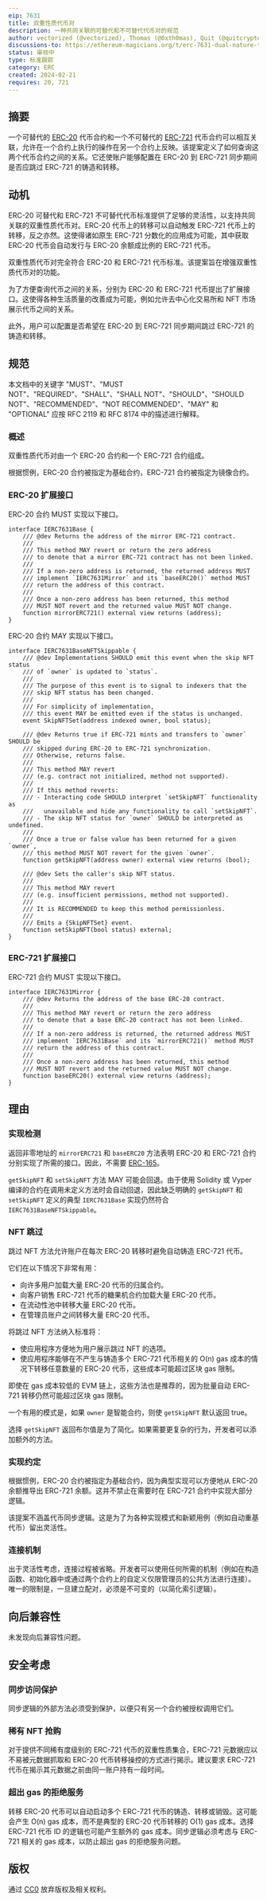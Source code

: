 ```yaml
---
eip: 7631
title: 双重性质代币对
description: 一种共同关联的可替代和不可替代代币对的规范
author: vectorized (@vectorized), Thomas (@0xth0mas), Quit (@quitcrypto), Michael Amadi (@AmadiMichael), cygaar (@cygaar), Harrison (@pop-punk)
discussions-to: https://ethereum-magicians.org/t/erc-7631-dual-nature-token-pair/18796
status: 审核中
type: 标准跟踪
category: ERC
created: 2024-02-21
requires: 20, 721
---
```


## 摘要

一个可替代的 [ERC-20](./erc-20.md) 代币合约和一个不可替代的 [ERC-721](./eip-721.md) 代币合约可以相互关联，允许在一个合约上执行的操作在另一个合约上反映。该提案定义了如何查询这两个代币合约之间的关系。它还使账户能够配置在 ERC-20 到 ERC-721 同步期间是否应跳过 ERC-721 的铸造和转移。

## 动机

ERC-20 可替代和 ERC-721 不可替代代币标准提供了足够的灵活性，以支持共同关联的双重性质代币对。ERC-20 代币上的转移可以自动触发 ERC-721 代币上的转移，反之亦然。这使得诸如原生 ERC-721 分数化的应用成为可能，其中获取 ERC-20 代币会自动发行与 ERC-20 余额成比例的 ERC-721 代币。

双重性质代币对完全符合 ERC-20 和 ERC-721 代币标准。该提案旨在增强双重性质代币对的功能。

为了方便查询代币之间的关系，分别为 ERC-20 和 ERC-721 代币提出了扩展接口。这使得各种生活质量的改善成为可能，例如允许去中心化交易所和 NFT 市场展示代币之间的关系。

此外，用户可以配置是否希望在 ERC-20 到 ERC-721 同步期间跳过 ERC-721 的铸造和转移。

## 规范

本文档中的关键字 "MUST"、"MUST NOT"、"REQUIRED"、"SHALL"、"SHALL NOT"、"SHOULD"、"SHOULD NOT"、"RECOMMENDED"、"NOT RECOMMENDED"、"MAY" 和 "OPTIONAL" 应按 RFC 2119 和 RFC 8174 中的描述进行解释。

### 概述

双重性质代币对由一个 ERC-20 合约和一个 ERC-721 合约组成。

根据惯例，ERC-20 合约被指定为基础合约，ERC-721 合约被指定为镜像合约。

### ERC-20 扩展接口

ERC-20 合约 MUST 实现以下接口。

```solidity
interface IERC7631Base {
    /// @dev Returns the address of the mirror ERC-721 contract.
    ///
    /// This method MAY revert or return the zero address
    /// to denote that a mirror ERC-721 contract has not been linked.
    ///
    /// If a non-zero address is returned, the returned address MUST
    /// implement `IERC7631Mirror` and its `baseERC20()` method MUST
    /// return the address of this contract.
    ///
    /// Once a non-zero address has been returned, this method
    /// MUST NOT revert and the returned value MUST NOT change.
    function mirrorERC721() external view returns (address);
}
```

ERC-20 合约 MAY 实现以下接口。

```solidity
interface IERC7631BaseNFTSkippable {
    /// @dev Implementations SHOULD emit this event when the skip NFT status
    /// of `owner` is updated to `status`.
    ///
    /// The purpose of this event is to signal to indexers that the
    /// skip NFT status has been changed.
    ///
    /// For simplicity of implementation,
    /// this event MAY be emitted even if the status is unchanged.
    event SkipNFTSet(address indexed owner, bool status);

    /// @dev Returns true if ERC-721 mints and transfers to `owner` SHOULD be
    /// skipped during ERC-20 to ERC-721 synchronization.
    /// Otherwise, returns false.
    /// 
    /// This method MAY revert
    /// (e.g. contract not initialized, method not supported).
    ///
    /// If this method reverts:
    /// - Interacting code SHOULD interpret `setSkipNFT` functionality as
    ///   unavailable and hide any functionality to call `setSkipNFT`.
    /// - The skip NFT status for `owner` SHOULD be interpreted as undefined.
    ///
    /// Once a true or false value has been returned for a given `owner`,
    /// this method MUST NOT revert for the given `owner`.
    function getSkipNFT(address owner) external view returns (bool);

    /// @dev Sets the caller's skip NFT status.
    ///
    /// This method MAY revert
    /// (e.g. insufficient permissions, method not supported).
    ///
    /// It is RECOMMENDED to keep this method permissionless.
    ///
    /// Emits a {SkipNFTSet} event.
    function setSkipNFT(bool status) external;
}
```

### ERC-721 扩展接口

ERC-721 合约 MUST 实现以下接口。

```solidity
interface IERC7631Mirror {
    /// @dev Returns the address of the base ERC-20 contract.
    ///
    /// This method MAY revert or return the zero address
    /// to denote that a base ERC-20 contract has not been linked.
    ///
    /// If a non-zero address is returned, the returned address MUST
    /// implement `IERC7631Base` and its `mirrorERC721()` method MUST
    /// return the address of this contract.
    ///
    /// Once a non-zero address has been returned, this method
    /// MUST NOT revert and the returned value MUST NOT change.
    function baseERC20() external view returns (address);
}
```
## 理由

### 实现检测

返回非零地址的 `mirrorERC721` 和 `baseERC20` 方法表明 ERC-20 和 ERC-721 合约分别实现了所需的接口。因此，不需要 [ERC-165](./eip-165.md)。

`getSkipNFT` 和 `setSkipNFT` 方法 MAY 可能会回退。由于使用 Solidity 或 Vyper 编译的合约在调用未定义方法时会自动回退，因此缺乏明确的 `getSkipNFT` 和 `setSkipNFT` 定义的典型 `IERC7631Base` 实现仍然符合 `IERC7631BaseNFTSkippable`。

### NFT 跳过

跳过 NFT 方法允许账户在每次 ERC-20 转移时避免自动铸造 ERC-721 代币。

它们在以下情况下非常有用：

- 向许多用户加载大量 ERC-20 代币的归属合约。
- 向客户销售 ERC-721 代币的糖果机合约加载大量 ERC-20 代币。
- 在流动性池中转移大量 ERC-20 代币。
- 在管理员账户之间转移大量 ERC-20 代币。

将跳过 NFT 方法纳入标准将：
- 使应用程序方便地为用户展示跳过 NFT 的选项。
- 使应用程序能够在不产生与铸造多个 ERC-721 代币相关的 O(n) gas 成本的情况下转移任意数量的 ERC-20 代币，这些成本可能超过区块 gas 限制。

即使在 gas 成本较低的 EVM 链上，这些方法也是推荐的，因为批量自动 ERC-721 转移仍然可能超过区块 gas 限制。

一个有用的模式是，如果 `owner` 是智能合约，则使 `getSkipNFT` 默认返回 true。

选择 `getSkipNFT` 返回布尔值是为了简化。如果需要更复杂的行为，开发者可以添加额外的方法。

### 实现约定

根据惯例，ERC-20 合约被指定为基础合约，因为典型实现可以方便地从 ERC-20 余额推导出 ERC-721 余额。这并不禁止在需要时在 ERC-721 合约中实现大部分逻辑。

该提案不涵盖代币同步逻辑。这是为了为各种实现模式和新颖用例（例如自动重基代币）留出灵活性。

### 连接机制

出于灵活性考虑，连接过程被省略。开发者可以使用任何所需的机制（例如在构造函数、初始化器中或通过两个合约上的自定义仅限管理员的公共方法进行连接）。唯一的限制是，一旦建立配对，必须是不可变的（以简化索引逻辑）。

## 向后兼容性

未发现向后兼容性问题。

## 安全考虑

### 同步访问保护

同步逻辑的外部方法必须受到保护，以便只有另一个合约被授权调用它们。

### 稀有 NFT 抢购

对于提供不同稀有度级别的 ERC-721 代币的双重性质集合，ERC-721 元数据应以不易被元数据抓取和 ERC-20 代币转移操控的方式进行揭示。建议要求 ERC-721 代币在揭示其元数据之前由同一账户持有一段时间。

### 超出 gas 的拒绝服务

转移 ERC-20 代币可以自动启动多个 ERC-721 代币的铸造、转移或销毁。这可能会产生 O(n) gas 成本，而不是典型的 ERC-20 代币转移的 O(1) gas 成本。选择 ERC-721 代币 ID 的逻辑也可能产生额外的 gas 成本。同步逻辑必须考虑与 ERC-721 相关的 gas 成本，以防止超出 gas 的拒绝服务问题。

## 版权

通过 [CC0](../LICENSE.md) 放弃版权及相关权利。